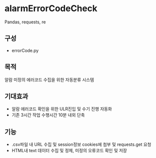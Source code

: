 # alarmErrorCodeCheck
Pandas, requests, re

## 구성
* errorCode.py

## 목적
알람 미정의 에러코드 수집을 위한 자동분류 시스템

## 기대효과
* 알람 에러코드 확인을 위한 ULR진입 및 수기 진행 자동화
* 기존 3시간 작업 수행시간 10분 내외 단축

## 기능
* .csv파일 내 URL 수집 및 session정보 cookies에 첨부 및 requests.get 요청
* HTML내 text 데이터 수집 및 정제, 미정의 오류코드 확인 및 저장
